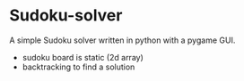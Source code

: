 # Sudoku-solver

A simple Sudoku solver written in python with a pygame GUI.
- sudoku board is static (2d array)
- backtracking to find a solution
